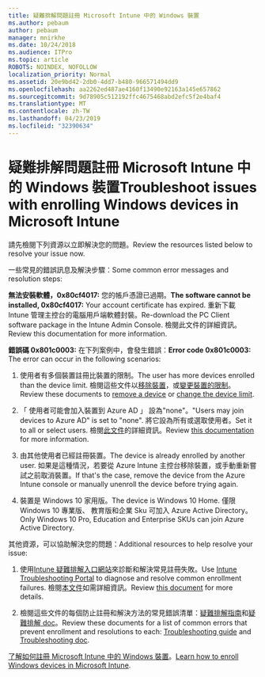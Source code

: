 ```yaml
---
title: 疑難排解問題註冊 Microsoft Intune 中的 Windows 裝置
ms.author: pebaum
author: pebaum
manager: mnirkhe
ms.date: 10/24/2018
ms.audience: ITPro
ms.topic: article
ROBOTS: NOINDEX, NOFOLLOW
localization_priority: Normal
ms.assetid: 20e9bd42-2db0-4dd7-b480-966571494dd9
ms.openlocfilehash: aa2262ed487ae4160f13490e92163a145e657862
ms.sourcegitcommit: 9d78905c512192ffc4675468abd2efc5f2e4baf4
ms.translationtype: MT
ms.contentlocale: zh-TW
ms.lasthandoff: 04/23/2019
ms.locfileid: "32390634"
---
```

# <a name="troubleshoot-issues-with-enrolling-windows-devices-in-microsoft-intune"></a><span data-ttu-id="e6fb8-102">疑難排解問題註冊 Microsoft Intune 中的 Windows 裝置</span><span class="sxs-lookup"><span data-stu-id="e6fb8-102">Troubleshoot issues with enrolling Windows devices in Microsoft Intune</span></span>

<span data-ttu-id="e6fb8-103">請先檢閱下列資源以立即解決您的問題。</span><span class="sxs-lookup"><span data-stu-id="e6fb8-103">Review the resources listed below to resolve your issue now.</span></span> 
  
<span data-ttu-id="e6fb8-104">一些常見的錯誤訊息及解決步驟：</span><span class="sxs-lookup"><span data-stu-id="e6fb8-104">Some common error messages and resolution steps:</span></span>
  
 <span data-ttu-id="e6fb8-105">**無法安裝軟體，0x80cf4017:** 您的帳戶憑證已過期。</span><span class="sxs-lookup"><span data-stu-id="e6fb8-105">**The software cannot be installed, 0x80cf4017:** Your account certificate has expired.</span></span> <span data-ttu-id="e6fb8-106">重新下載 Intune 管理主控台的電腦用戶端軟體封裝。</span><span class="sxs-lookup"><span data-stu-id="e6fb8-106">Re-download the PC Client software package in the Intune Admin Console.</span></span> <span data-ttu-id="e6fb8-107">檢閱此文件的詳細資訊。</span><span class="sxs-lookup"><span data-stu-id="e6fb8-107">Review this documentation for more information.</span></span> 
  
 <span data-ttu-id="e6fb8-108">**錯誤碼 0x801c0003:** 在下列案例中，會發生錯誤：</span><span class="sxs-lookup"><span data-stu-id="e6fb8-108">**Error code 0x801c0003:** The error can occur in the following scenarios:</span></span> 
  
1. <span data-ttu-id="e6fb8-109">使用者有多個裝置註冊比裝置的限制。</span><span class="sxs-lookup"><span data-stu-id="e6fb8-109">The user has more devices enrolled than the device limit.</span></span> <span data-ttu-id="e6fb8-110">檢閱這些文件以[移除裝置](https://docs.microsoft.com/intune/devices-wipe)，或[變更裝置的限制](https://docs.microsoft.com/intune/enrollment-restrictions-set#set-device-limit-restrictions)。</span><span class="sxs-lookup"><span data-stu-id="e6fb8-110">Review these documents to [remove a device](https://docs.microsoft.com/intune/devices-wipe) or [change the device limit](https://docs.microsoft.com/intune/enrollment-restrictions-set#set-device-limit-restrictions).</span></span>
    
2. <span data-ttu-id="e6fb8-111">「 使用者可能會加入裝置到 Azure AD 」 設為"none"。</span><span class="sxs-lookup"><span data-stu-id="e6fb8-111">"Users may join devices to Azure AD" is set to "none".</span></span> <span data-ttu-id="e6fb8-112">將它設為所有或選取使用者。</span><span class="sxs-lookup"><span data-stu-id="e6fb8-112">Set it to all or select users.</span></span> <span data-ttu-id="e6fb8-113">檢閱[此文件](https://docs.microsoft.com/azure/active-directory/device-management-azure-portal#configure-device-settings)的詳細資訊。</span><span class="sxs-lookup"><span data-stu-id="e6fb8-113">Review [this documentation](https://docs.microsoft.com/azure/active-directory/device-management-azure-portal#configure-device-settings) for more information.</span></span> 
    
3. <span data-ttu-id="e6fb8-114">由其他使用者已經註冊裝置。</span><span class="sxs-lookup"><span data-stu-id="e6fb8-114">The device is already enrolled by another user.</span></span> <span data-ttu-id="e6fb8-115">如果是這種情況，若要從 Azure Intune 主控台移除裝置，或手動重新嘗試之前取消裝置。</span><span class="sxs-lookup"><span data-stu-id="e6fb8-115">If that's the case, remove the device from the Azure Intune console or manually unenroll the device before trying again.</span></span>
    
4. <span data-ttu-id="e6fb8-116">裝置是 Windows 10 家用版。</span><span class="sxs-lookup"><span data-stu-id="e6fb8-116">The device is Windows 10 Home.</span></span> <span data-ttu-id="e6fb8-117">僅限 Windows 10 專業版、 教育版和企業 Sku 可加入 Azure Active Directory。</span><span class="sxs-lookup"><span data-stu-id="e6fb8-117">Only Windows 10 Pro, Education and Enterprise SKUs can join Azure Active Directory.</span></span>
    
<span data-ttu-id="e6fb8-118">其他資源，可以協助解決您的問題：</span><span class="sxs-lookup"><span data-stu-id="e6fb8-118">Additional resources to help resolve your issue:</span></span>
  
1. <span data-ttu-id="e6fb8-119">使用[Intune 疑難排解入口網站](https://devicemanagement.microsoft.com/#blade/Microsoft_Intune_DeviceSettings/TroubleshootBlade)來診斷和解決常見註冊失敗。</span><span class="sxs-lookup"><span data-stu-id="e6fb8-119">Use [Intune Troubleshooting Portal](https://devicemanagement.microsoft.com/#blade/Microsoft_Intune_DeviceSettings/TroubleshootBlade) to diagnose and resolve common enrollment failures.</span></span> <span data-ttu-id="e6fb8-120">檢閱[本文件](https://docs.microsoft.com/intune/help-desk-operators)如需詳細資訊。</span><span class="sxs-lookup"><span data-stu-id="e6fb8-120">Review [this document](https://docs.microsoft.com/intune/help-desk-operators) for more details.</span></span> 
    
2. <span data-ttu-id="e6fb8-121">檢閱這些文件的每個防止註冊和解決方法的常見錯誤清單：[疑難排解指南](https://support.microsoft.com/help/4089533/troubleshooting-windows-device-enrollment-problems-in-microsoft-intune)和[疑難排解 doc](https://docs.microsoft.com/intune-classic/troubleshoot/troubleshoot-device-enrollment-in-intune)。</span><span class="sxs-lookup"><span data-stu-id="e6fb8-121">Review these documents for a list of common errors that prevent enrollment and resolutions to each: [Troubleshooting guide](https://support.microsoft.com/help/4089533/troubleshooting-windows-device-enrollment-problems-in-microsoft-intune) and [Troubleshooting doc](https://docs.microsoft.com/intune-classic/troubleshoot/troubleshoot-device-enrollment-in-intune).</span></span>
    
<span data-ttu-id="e6fb8-122">[了解如何註冊 Microsoft Intune 中的 Windows 裝置](https://docs.microsoft.com/intune/windows-enroll)。</span><span class="sxs-lookup"><span data-stu-id="e6fb8-122">[Learn how to enroll Windows devices in Microsoft Intune](https://docs.microsoft.com/intune/windows-enroll).</span></span>
  

